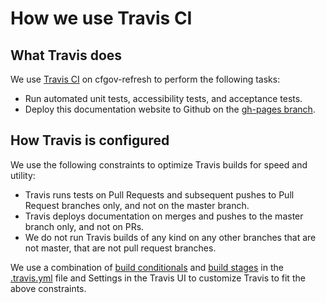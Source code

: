 # How we use Travis CI

## What Travis does
We use [Travis CI](https://travis-ci.org/) on cfgov-refresh to perform the following tasks:

- Run automated unit tests, accessibility tests, and acceptance tests.
- Deploy this documentation website to Github on the [gh-pages branch](https://github.com/cfpb/cfgov-refresh/tree/gh-pages).

## How Travis is configured
We use the following constraints to optimize Travis builds for speed and utility:

- Travis runs tests on Pull Requests and subsequent pushes to Pull Request branches only, and not on the master branch.
- Travis deploys documentation on merges and pushes to the master branch only, and not on PRs.
- We do not run Travis builds of any kind on any other branches that are not master, that are not pull request branches.

We use a combination of [build conditionals](https://docs.travis-ci.com/user/conditions-v1) and [build stages](https://docs.travis-ci.com/user/build-stages/) in the [.travis.yml](https://github.com/cfpb/cfgov-refresh/blob/master/.travis.yml) file and Settings in the Travis UI to customize Travis to fit the above constraints.
